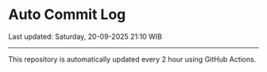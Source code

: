 # Auto Commit Log

Last updated: Saturday, 20-09-2025 21:10 WIB

---

This repository is automatically updated every 2 hour using GitHub Actions.
